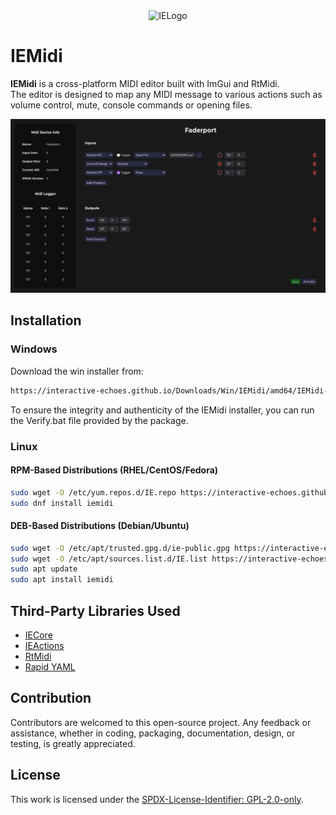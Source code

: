 <div align="center">
  <picture>
    <source media="(prefers-color-scheme: light)" srcset="https://github.com/Interactive-Echoes/IEResources/raw/master/IE-Brand-Kit/IE-Logo-Alt-NoBg.png?">
    <source media="(prefers-color-scheme: dark)" srcset="https://github.com/Interactive-Echoes/IEResources/raw/master/IE-Brand-Kit/IE-Logo-NoBg.png?">
  <img alt="IELogo" width="128">
  </picture>
</div>

# IEMidi

**IEMidi** is a cross-platform MIDI editor built with ImGui and RtMidi.  
The editor is designed to map any MIDI message to various actions such as volume control, mute, console commands or opening files.
<div align="center">
<img src="https://github.com/Interactive-Echoes/IEMidi/raw/master/Resources/Demos/IEMidi-2-Demo-Editor.png" alt="Demo" width="1920"> 
</div>

## Installation

### Windows 

Download the win installer from:
```sh
https://interactive-echoes.github.io/Downloads/Win/IEMidi/amd64/IEMidi-1.2.0-win64.zip
```
To ensure the integrity and authenticity of the IEMidi installer, you can run the Verify.bat file provided by the package.

### Linux

#### RPM-Based Distributions (RHEL/CentOS/Fedora)

```sh
sudo wget -O /etc/yum.repos.d/IE.repo https://interactive-echoes.github.io/Downloads/Linux/RPM/IE.repo
sudo dnf install iemidi
```

#### DEB-Based Distributions (Debian/Ubuntu)

```sh
sudo wget -O /etc/apt/trusted.gpg.d/ie-public.gpg https://interactive-echoes.github.io/Downloads/ie-public.gpg
sudo wget -O /etc/apt/sources.list.d/IE.list https://interactive-echoes.github.io/Downloads/Linux/DEB/IE.list
sudo apt update
sudo apt install iemidi
```

## Third-Party Libraries Used
- [IECore](https://github.com/mozahzah/IECore.git)
- [IEActions](https://github.com/mozahzah/IEActions.git)
- [RtMidi](https://github.com/thestk/rtmidi)
- [Rapid YAML](https://github.com/biojppm/rapidyaml)

## Contribution
Contributors are welcomed to this open-source project. Any feedback or assistance, whether in coding, packaging, documentation, design, or testing, is greatly appreciated. 

## License
This work is licensed under the [SPDX-License-Identifier: GPL-2.0-only](./LICENSE).
